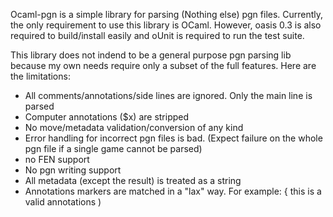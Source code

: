 Ocaml-pgn is a simple library for parsing (Nothing else) pgn files.
Currently, the only requirement to use this library is OCaml. However,
oasis 0.3 is also required to build/install easily and oUnit is required
to run the test suite.

This library does not indend to be a general purpose pgn parsing lib
because my own needs require only a subset of the full features. Here
are the limitations:

* All comments/annotations/side lines are ignored. Only the main line is parsed
* Computer annotations ($x) are stripped
* No move/metadata validation/conversion of any kind
* Error handling for incorrect pgn files is bad. (Expect failure on the whole
  pgn file if a single game cannot be parsed) 
* no FEN support
* No pgn writing support
* All metadata (except the result) is treated as a string
* Annotations markers are matched in a "lax" way. For example: { this is
  a valid annotations )
